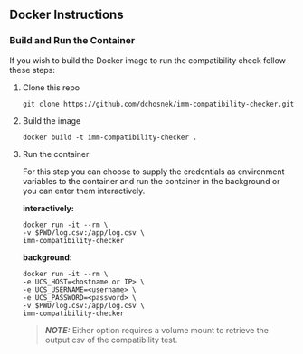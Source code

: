 ## Docker Instructions

### Build and Run the Container

If you wish to build the Docker image to run the compatibility check follow these steps:

1) Clone this repo

    `git clone https://github.com/dchosnek/imm-compatibility-checker.git`

2) Build the image

    `docker build -t imm-compatibility-checker .`

3) Run the container

    For this step you can choose to supply the credentials as environment variables to the container and run the container in the background or you can enter them interactively.

    **interactively:**

    ```
    docker run -it --rm \
    -v $PWD/log.csv:/app/log.csv \
    imm-compatibility-checker
    ```

    **background:**

    ```
    docker run -it --rm \
    -e UCS_HOST=<hostname or IP> \
    -e UCS_USERNAME=<username> \
    -e UCS_PASSWORD=<password> \
    -v $PWD/log.csv:/app/log.csv \
    imm-compatibility-checker
    ```

    > **_NOTE:_**  Either option requires a volume mount to retrieve the output csv of the compatibility test.

